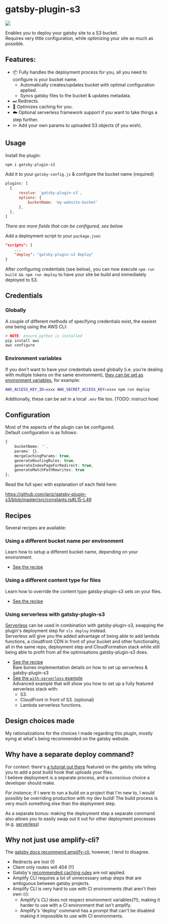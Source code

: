 # gatsby-plugin-s3

![](https://jari.lol/3fZwdk97by.gif)  

Enables you to deploy your gatsby site to a S3 bucket.  
Requires very little configuration, while optimizing your site as much as possible.

## Features:

- 📦 Fully handles the deployment process for you, all you need to configure is your bucket name.
    - Automatically creates/updates bucket with optimal configuration applied.
    - Syncs gatsby files to the bucket & updates metadata.
- ⏭ Redirects.
- 💾 Optimizes caching for you.
- ☁️ Optional serverless framework support if you want to take things a step further.
- ✏️ Add your own params to uploaded S3 objects (if you wish).

## Usage

Install the plugin:
```bash
npm i gatsby-plugin-s3
```

Add it to your `gatsby-config.js` & configure the bucket name (required)
```js
plugins: [
  {
      resolve: `gatsby-plugin-s3`,
      options: {
          bucketName: 'my-website-bucket'
      },
  },
]
```
_There are more fields that can be configured, see below._

Add a deployment script to your `package.json`
```json
"scripts": {
    ...
    "deploy": "gatsby-plugin-s3 deploy"
}
```

After configuring credentials (see below), you can now execute `npm run build && npm run deploy` to have your site be build and immediately deployed to S3.

## Credentials

### Globally

A couple of different methods of specifying credentials exist, the easiest one being using the AWS CLI:

```bash
# NOTE: ensure python is installed
pip install aws
aws configure
```

### Environment variables
If you don't want to have your credentials saved globally (i.e. you're dealing with multiple tokens on the same environment), [they can be set as environment variables](https://docs.aws.amazon.com/sdk-for-javascript/v2/developer-guide/loading-node-credentials-environment.html), for example:

```bash
AWS_ACCESS_KEY_ID=xxxx AWS_SECRET_ACCESS_KEY=xxxx npm run deploy
```

Additionally, these can be set in a local `.env` file too. (TODO: instruct how)

## Configuration
Most of the aspects of the plugin can be configured.  
Default configuration is as follows:  

```typescript
{
    bucketName: '',
    params: {},
    mergeCachingParams: true,
    generateRoutingRules: true,
    generateIndexPageForRedirect: true,
    generateMatchPathRewrites: true
};
```

Read the full spec with explanation of each field here:  

https://github.com/jariz/gatsby-plugin-s3/blob/master/src/constants.ts#L15-L49

## Recipes

Several recipes are available:

### Using a different bucket name per environment

Learn how to setup a different bucket name, depending on your environment.

- [See the recipe](TODO)

### Using a different content type for files

Learn how to override the content type gatsby-plugin-s3 sets on your files.

- [See the recipe](recipes/custom-content-type.md) 

### Using serverless with gatsby-plugin-s3

[Serverless](https://serverless.com) can be used in combination with gatsby-plugin-s3, swapping the plugin's deployment step for `sls deploy` instead.  
Serverless will give you the added advantage of being able to add lambda functions, a cloudfront CDN in front of your bucket and other functionality, all in the same repo, deployment step and CloudFormation stack while still being able to profit from all the optimisations gatsby-plugin-s3 does.

- [See the recipe](recipes/with-serverless.md)  
Bare bones implementation details on how to set up serverless & gatsby-plugin-s3
- [See the `with-serverless` example](examples/with-serverless)  
Advanced example that will show you how to set up a fully featured serverless stack with:  
    - S3.
    - CloudFront in front of S3. (optional)
    - Lambda serverless functions.

## Design choices made
My rationalizations for the choices I made regarding this plugin, mostly eying at what's being recommended on the gatsby website.

## Why have a separate deploy command?
For context: there's [a tutorial out there](http://lofi.fi/deploying-gatsbyjs-to-amazon-aws/) featured on the gatsby site telling you to add a post build hook that uploads your files.  
I believe deployment is a separate process, and a conscious choice a developer should make.  

_For instance_; if I were to run a build on a project that I'm new to, I would possibly be overriding production with my dev build!
The build process is very much something else than the deployment step.

As a separate bonus: making the deployment step a separate command also allows you to easily swap out it out for other deployment processes (e.g. [serverless](examples/with-serverless))

## Why not just use amplify-cli?

The [gatsby docs recommend amplify-cli](https://www.gatsbyjs.org/docs/deploying-to-s3-cloudfront#getting-started-aws-amplify), however, I tend to disagree.

- Redirects are lost (!)
- Client only routes will 404 (!!)
- Gatsby's [recommended caching rules](https://www.gatsbyjs.org/docs/caching/#caching) are not applied.
- Amplify CLI requires a lot of unnecessary setup steps that are ambiguous between gatsby projects.
- Amplify CLI is very hard to use with CI environments (that aren't their own 🙄):
    - Amplify's CLI does not respect environment variables(?!), making it harder to use with a CI environment that isn't amplify.
    - Amplify's 'deploy' command has a prompt that can't be disabled making it impossible to use with CI environments.
